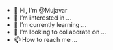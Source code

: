 - 👋 Hi, I’m @Mujavar
- 👀 I’m interested in ...
- 🌱 I’m currently learning ...
- 💞️ I’m looking to collaborate on ...
- 📫 How to reach me ...

<!---
Mujavar/Mujavar is a ✨ special ✨ repository because its `README.md` (this file) appears on your GitHub profile.
You can click the Preview link to take a look at your changes.
--->
